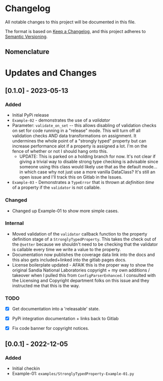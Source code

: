 Changelog
=========
All notable changes to this project will be documented in this file.

The format is based on [Keep a Changelog](https://keepachangelog.com/en/1.0.0/),
and this project adheres to [Semantic Versioning](https://semver.org/spec/v2.0.0.html).

Nomenclature
------------


Updates and Changes
===================

<!--
## [X.Y.Z] - < !-- YYYY-MM-DD or -- > [UNRELEASED]
### Added
### Changed
### Deprecated
### Removed
### Fixed
### Internal
### Security
### TODO
-->


## [0.1.0] - 2023-05-13
### Added
- Initial PyPi release
- `Example-02` - demonstrates the use of a *validator*
- Parameter: `validate_on_set` -- this allows disabling of validation checks
  on set for code running in a "release" mode. This will turn off all validation
  checks AND data transformations on assignment. It undermines the whole point
  of a "strongly typed" property but can increase performance alot if a property
  is assigned a lot. I'm on the fence of whether or not I should hang onto this.
  - UPDATE: This is parked on a holding branch for now. It's not clear if giving
    a trivial way to disable strong type checking is advisable since someone using
    this class would likely use that as the default mode... in which case why
    not just use a more vanilla DataClass? It's still an open issue and I'll
    track this on Gitlab in the Issues.
- `Example-03` - Demonstrates a `TypeError` that is thrown at _definition time_
  of a property if the `validator` is not callable.
### Changed
- Changed up Example-01 to show more simple cases.
### Internal
- Moved validation of the `validator` callback function to the property
  definition stage of a `StronglyTypedProperty`. This takes the check
  out of the `@setter` because we shouldn't need to be checking that the
  validator is callable every time we write a value to the property.
- Documentation now publishes the coverage data link into the docs and this
  also gets included+linked into the gitlab pages docs.
- License boilerplate updated - AFAIK this is the proper way to show the original
  Sandia National Laboratories copyright + my own additions / takeover when I pulled
  this from `ConfigParserEnhanced`. I consulted with the Licensing and Copyright
  department folks on this issue and they instructed me that this is the way.
### TODO
- [X] Get documentation into a 'releasable' state.
- [X] PyPi integration documentation + links back to Gitlab
- [X] Fix code banner for copyright notices.


## [0.0.1] - 2022-12-05
### Added
- Initial checkin
- Example-01: `examples/StronglyTypedProperty-Example-01.py`


